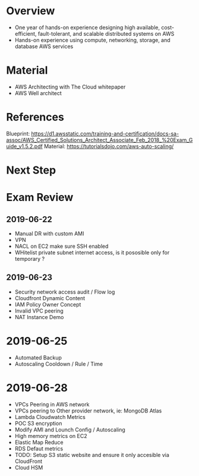 # Overview
- One year of hands-on experience designing high available, cost-efficient, fault-tolerant, and scalable distributed systems on AWS
- Hands-on experience using compute, networking, storage, and database AWS services

# Material
- AWS Architecting with The Cloud whitepaper
- AWS Well architect 

# References
Blueprint: https://d1.awsstatic.com/training-and-certification/docs-sa-assoc/AWS_Certified_Solutions_Architect_Associate_Feb_2018_%20Exam_Guide_v1.5.2.pdf
Material: https://tutorialsdojo.com/aws-auto-scaling/

# Next Step


# Exam Review

## 2019-06-22
- Manual DR with custom AMI
- VPN
- NACL on EC2 make sure SSH enabled
- WHitelist private subnet internet access, is it pososible only for temporary ?

## 2019-06-23
- Security network access audit / Flow log
- Cloudfront Dynamic Content
- IAM Policy Owner Concept
- Invalid VPC peering
- NAT Instance Demo

# 2019-06-25
- Automated Backup
- Autoscaling Cooldown / Rule / Time

# 2019-06-28
- VPCs Peering in AWS network
- VPCs peering to Other provider network, ie: MongoDB Atlas
- Lambda Cloudwatch Metrics
- POC S3 encryption
- Modify AMI and Lounch Config / Autoscaling
- High memory metrics on EC2
- Elastic Map Reduce
- RDS Defaut metrics
- TODO: Setup S3 static website and ensure it only accesible via CloudFront
- Cloud HSM